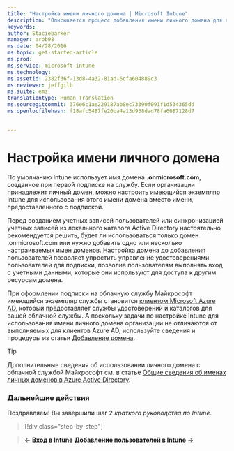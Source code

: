 ```yaml
---
title: "Настройка имени личного домена | Microsoft Intune"
description: "Описывается процесс добавления имени личного домена для подписки Intune."
keywords: 
author: Staciebarker
manager: arob98
ms.date: 04/28/2016
ms.topic: get-started-article
ms.prod: 
ms.service: microsoft-intune
ms.technology: 
ms.assetid: 2382f36f-13d8-4a32-81ad-6cfa604889c3
ms.reviewer: jeffgilb
ms.suite: ems
translationtype: Human Translation
ms.sourcegitcommit: 376e6c1ae229187ab8ec73390f091f1d534365dd
ms.openlocfilehash: f18afc5487fe20ba4a13d938dad78fa6087128d7


---
```



# Настройка имени личного домена

По умолчанию Intune использует имя домена **<domain>.onmicrosoft.com**, созданное при первой подписке на службу. Если организации принадлежит личный домен, можно настроить имеющийся экземпляр Intune для использования этого имени домена вместо имени, предоставленного с подпиской.

Перед созданием учетных записей пользователей или синхронизацией учетных записей из локального каталога Active Directory настоятельно рекомендуется решить, будет ли использоваться только домен .onmicrosoft.com или нужно добавить одно или несколько настраиваемых имен доменов. Настройка домена до добавления пользователей позволяет упростить управление удостоверениями пользователей для подписки, позволив пользователям выполнять вход с учетными данными, которые они используют для доступа к другим ресурсам домена.

При оформлении подписки на облачную службу Майкрософт имеющийся экземпляр службы становится [клиентом Microsoft Azure AD](http://technet.microsoft.com/library/jj573650.aspx#BKMK_WhatIsAnAzureADTenant), который предоставляет службы удостоверений и каталогов для вашей облачной службы. А поскольку задачи по настройке Intune для использования имени личного домена организации не отличаются от выполняемых для клиентов Azure AD, используйте сведения и процедуры из статьи [Добавление домена](https://azure.microsoft.com/documentation/articles/active-directory-add-domain/).

> [!TIP]
> Дополнительные сведения об использовании личного домена с облачной службой Майкрософт см. в статье [Общие сведения об именах личных доменов в Azure Active Directory](https://azure.microsoft.com/documentation/articles/active-directory-add-domain-concepts/).

### Дальнейшие действия
Поздравляем! Вы завершили шаг 2 *краткого руководства по Intune*.

>[!div class="step-by-step"]

>[&larr; **Вход в Intune**](.\start-with-a-paid-subscription-to-microsoft-intune-step-1.md) [**Добавление пользователей в Intune** &rarr;](.\start-with-a-paid-subscription-to-microsoft-intune-step-3.md)  



<!--HONumber=Jul16_HO3-->


